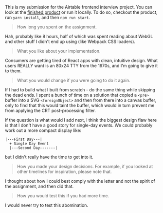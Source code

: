 This is my submission for the Airtable frontend interview project. You can look at the [finished product](https://vincentwoo.github.io/airtable/) or run it locally. To do so, checkout the product, run `yarn install`, and then `npm run start`.

> How long you spent on the assignment.

Hah, probably like 8 hours, half of which was spent reading about WebGL and other stuff I didn't end up using (like Webpack CSS loaders).

> What you like about your implementation.

Consumers are getting tired of React apps with clean, intuitive design. What users REALLY want is an 80x24 TTY from the 1970s, and I'm going to give it to them.

> What you would change if you were going to do it again.

If I had to build what I built from scratch - do the same thing while skipping the dead ends. I spent a bunch of time on a solution that copied a `<pre>` buffer into a SVG `<foreignObject>` and then from there into a canvas buffer, only to find that this would taint the buffer, which would in turn prevent me from applying the CRT post-processing filter.

If the question is what would I add next, I think the biggest design flaw here is that I don't have a good story for single-day events. We could probably work out a more compact display like:

```
|---First Day---|
  + Single Day Event
  |---Second Day-------|
```

but I didn't really have the time to get into it.

> How you made your design decisions. For example, if you looked at other timelines for inspiration, please note that.

I thought about how I could best comply with the letter and not the spirit of the assignment, and then did that.

> How you would test this if you had more time.

I would never try to test this abomination.
